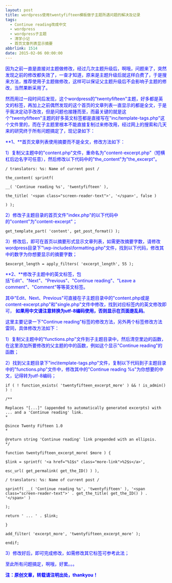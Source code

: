 ```yaml
---
layout: post
title: wordpress使用twentyfifteen模板做子主题所遇问题的解决及记录
tags:
  - Continue reading改成中文
  - wordpress
  - wordpress子主题
  - 清学小记
  - 首页文章列表显示摘要
abbrlink: 1514
date: 2015-02-06 00:00:00
---
```


<!-- wp:paragraph -->

<span style="color:#00f">因为之前一直是直接对主题做修改，经过几次主题升级后，啊哦，问题来了，突然发现之前的修改都失效了，一查才知道，原来是主题升级后就这样白费了，于是搜来方法，推荐使用子主题做修改，这样可以保证父主题升级后不会影响子主题的修改，当然果断采用了。</span>

<!-- /wp:paragraph -->

<!-- wp:paragraph -->

<span style="color:#00f">然而用过一段时间后发现，这个wordpress的"twentyfifteen"主题，好多都是英文的标签，再加上之前偶然发现的这个首页的文章列表一直显示的都是全文，于是乎我决定动手改改，但是问题也接踵而至，而最关键的就是这个"twentyfifteen"主题的好多英文标签都是直接写在"inc/template-tags.php"这个文件里的，而在子主题里根本不能直接复制过来修改用，经过网上的搜索和几天来的研究终于所有问题搞定了，现记录如下：</span>

<!-- /wp:paragraph -->

<!-- wp:paragraph -->

<span style="color:#00f">**1、**首页文章列表使用摘要而不是全文，修改方法如下：</span>

<!-- /wp:paragraph -->

<!-- wp:paragraph -->

<span style="color:#00f">1）复制父主题中的"content.php"文件，重命名为"content-excerpt.php"（短横杠后边名字可任意），然后修改以下代码中的"the_content"为"the_excerpt"。</span>

<!-- /wp:paragraph -->

<!-- wp:code -->

    / translators: %s: Name of current post /

    the_content( sprintf(

    __( 'Continue reading %s', 'twentyfifteen' ),

    the_title( '<span class="screen-reader-text">', '</span>', false )

    ) );

<!-- /wp:code -->

<!-- wp:paragraph -->

<span style="color:#00f">2）修改子主题目录的首页文件"index.php"的以下代码中的"content"为"content-excerpt"；</span>

<!-- /wp:paragraph -->

<!-- wp:code -->

    get_template_part( 'content', get_post_format() );

<!-- /wp:code -->

<!-- wp:paragraph -->

<span style="color:#00f">3）修改后，即可在首页以摘要形式显示文章列表，如需更改摘要字数，请修改wordpress目录下"\wp-includes\formatting.php"文件，找到以下代码，修改其中的数字为你想要显示的摘要字数；</span>

<!-- /wp:paragraph -->

<!-- wp:code -->

    $excerpt_length = apply_filters( 'excerpt_length', 55 );

<!-- /wp:code -->

<!-- wp:paragraph -->

<span style="color:#00f">**2、**修改子主题中的英文标签，包括"Edit"、"Next"、"Previous"、"Continue reading"、"Leave a comment"、"Comment"等等英文标签。</span>

<!-- /wp:paragraph -->

<!-- wp:paragraph -->

<span style="color:#00f">其中"Edit、Next、Previous"可直接在子主题目录中的"content.php或是content-excerpt.php"和"single.php"文件中修改，找到对应标签内的英文修改即可， **如果用中文请注意转换为utf-8编码使用，否则显示在页面是乱码**。</span>

<!-- /wp:paragraph -->

<!-- wp:paragraph -->

<span style="color:#00f">这里主要记录一下"Continue reading"标签的修改方法，另外两个标签修改方法雷同，具体修改方法如下：</span>

<!-- /wp:paragraph -->

<!-- wp:paragraph -->

<span style="color:#00f">1）复制父主题中的"functions.php"文件到子主题目录中，然后清空里边的函数，在这里添加所要修改的父主题的中的函数，例如这个显示"Continue reading"的函数；</span>

<!-- /wp:paragraph -->

<!-- wp:paragraph -->

<span style="color:#00f">2）找到父主题目录下"inc\template-tags.php"文件，复制以下代码到子主题目录中的"functions.php"文件中，修改其中的"Continue reading %s"为你想要的中文，记得转为utf-8编码；</span>

<!-- /wp:paragraph -->

<!-- wp:code -->

    if ( ! function_exists( 'twentyfifteen_excerpt_more' ) && ! is_admin() ) :

    /**

    Replaces "[...]" (appended to automatically generated excerpts) with ... and a 'Continue reading' link.
    *

    @since Twenty Fifteen 1.0
    *

    @return string 'Continue reading' link prepended with an ellipsis.
    */

    function twentyfifteen_excerpt_more( $more ) {

    $link = sprintf( '<a href="%1$s" class="more-link">%2$s</a>',

    esc_url( get_permalink( get_the_ID() ) ),

    / translators: %s: Name of current post /

    sprintf( __( 'Continue reading %s', 'twentyfifteen' ), '<span class="screen-reader-text">' . get_the_title( get_the_ID() ) . '</span>' )

    );

    return ' ... ' . $link;

    }

    add_filter( 'excerpt_more', 'twentyfifteen_excerpt_more' );

    endif;

<!-- /wp:code -->

<!-- wp:paragraph -->

<span style="color:#00f">3）修改好后，即可完成修改，如需修改其它标签可参考此法；</span>

<!-- /wp:paragraph -->

<!-- wp:paragraph -->

<span style="color:#00f">至此所有问题搞定，啊哦，好累。。。</span>

<!-- /wp:paragraph -->

<!-- wp:paragraph -->

<span style="color:#00f">**注：原创文章，转载请注明出处，thankyou！**</span>

<!-- /wp:paragraph -->